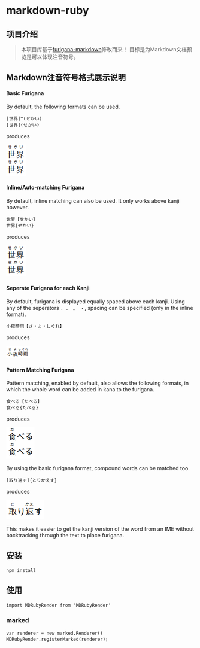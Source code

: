# markdown-ruby

## 项目介绍
> 本项目库基于[furigana-markdown](https://github.com/amclees/furigana-markdown)修改而来！
目标是为Markdown文档预览是可以体现注音符号。

## Markdown注音符号格式展示说明

#### Basic Furigana
By default, the following formats can be used.
```
[世界]^(せかい)
[世界]{せかい}
```
produces

![sample_output](./images/sample_sekai.png)

#### Inline/Auto-matching Furigana
By default, inline matching can also be used. It only works above kanji however.
```
世界【せかい】
世界{せかい}
```
produces

![sample_output](./images/sample_sekai.png)

#### Seperate Furigana for each Kanji
By default, furigana is displayed equally spaced above each kanji. Using any of the seperators `. ． 。 ・`, spacing can be specified (only in the inline format).
```
小夜時雨【さ・よ・しぐれ】
```
produces

![sample_output](./images/sample_sayoshigure.png)

#### Pattern Matching Furigana
Pattern matching, enabled by default, also allows the following formats,
in which the whole word can be added in kana to the furigana.
```
食べる【たべる】
食べる{たべる}
```
produces

![sample_output](./images/sample_taberu.png)

By using the basic furigana format, compound words can be matched too.
```
[取り返す]{とりかえす}
```
produces

![sample_output](./images/sample_torikaesu.png)

This makes it easier to get the kanji version of the word from an IME without backtracking through the text to place furigana.

## 安装
```
npm install
```

## 使用
```
import MDRubyRender from 'MDRubyRender'
```
### marked
```
var renderer = new marked.Renderer()
MDRubyRender.registerMarked(renderer);
```